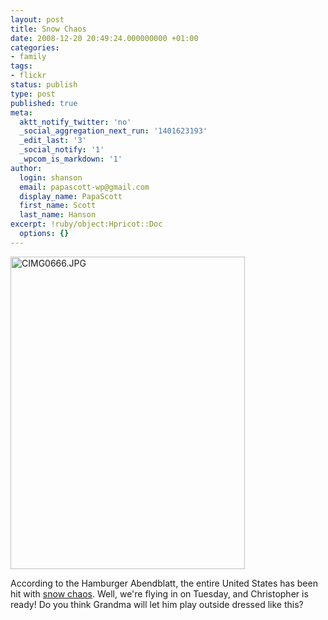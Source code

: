 ```yaml
---
layout: post
title: Snow Chaos
date: 2008-12-20 20:49:24.000000000 +01:00
categories:
- family
tags:
- flickr
status: publish
type: post
published: true
meta:
  aktt_notify_twitter: 'no'
  _social_aggregation_next_run: '1401623193'
  _edit_last: '3'
  _social_notify: '1'
  _wpcom_is_markdown: '1'
author:
  login: shanson
  email: papascott-wp@gmail.com
  display_name: PapaScott
  first_name: Scott
  last_name: Hanson
excerpt: !ruby/object:Hpricot::Doc
  options: {}
---
```

<p><a href="http://www.flickr.com/photos/51035717986@N01/3122750283" title="View 'CIMG0666.JPG' on Flickr.com"><img src="https://farm4.static.flickr.com/3263/3122750283_7b72c3dc62.jpg" alt="CIMG0666.JPG" border="0" width="375" height="500" /></a></p>
<p>According to the Hamburger Abendblatt, the entire United States has been hit with <a href="http://www.abendblatt.de/daten/2008/12/20/995028.html">snow chaos</a>. Well, we're flying in on Tuesday, and Christopher is ready! Do you think Grandma will let him play outside dressed like this?</p>

